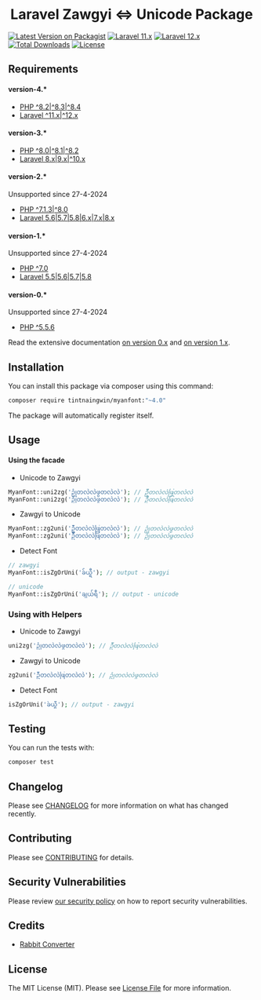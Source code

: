 <h1 align="center">Laravel Zawgyi <=> Unicode Package</h1>

[![Latest Version on Packagist](https://img.shields.io/packagist/v/tintnaingwin/myanfont.svg?style=flat-square)](https://packagist.org/packages/tintnaingwin/myanfont)
[![Laravel 11.x](https://img.shields.io/badge/Laravel-11.x-red.svg?style=flat-square)](http://laravel.com/docs/11.x)
[![Laravel 12.x](https://img.shields.io/badge/Laravel-12.x-red.svg?style=flat-square)](http://laravel.com/docs/12.x)
[![Total Downloads](https://img.shields.io/packagist/dt/tintnaingwin/myanfont.svg?style=flat-square)](https://packagist.org/packages/tintnaingwin/myanfont)
[![License](https://img.shields.io/github/license/mashape/apistatus.svg?style=flat-square)](https://packagist.org/packages/tintnaingwin/myanfont)

## Requirements

#### version-4.*
- [PHP ^8.2|^8.3|^8.4](http://php.net/)
- [Laravel ^11.x|^12.x](https://github.com/laravel/framework)

#### version-3.*
- [PHP ^8.0|^8.1|^8.2](http://php.net/)
- [Laravel 8.x|9.x|^10.x](https://github.com/laravel/framework)

#### version-2.*
Unsupported since 27-4-2024
- [PHP ^7.1.3|^8.0](http://php.net/)
- [Laravel 5.6|5.7|5.8|6.x|7.x|8.x](https://github.com/laravel/framework)

#### version-1.*
Unsupported since 27-4-2024
- [PHP ^7.0](http://php.net/)
- [Laravel 5.5|5.6|5.7|5.8](https://github.com/laravel/framework)

#### version-0.*
Unsupported since 27-4-2024
- [PHP ^5.5.6](http://php.net/)

Read the extensive documentation [on version 0.x](https://github.com/tintnaingwin/MyanFont/tree/v0.x) and [on version 1.x](https://github.com/tintnaingwin/MyanFont/tree/v1).

## Installation
You can install this package via composer using this command:

```bash
composer require tintnaingwin/myanfont:"~4.0"
```

The package will automatically register itself.

## Usage
#### Using the facade

- Unicode to Zawgyi

```php
MyanFont::uni2zg('ဥုံတလဲလဲဖွတလဲလဲ'); // ဥဳံတလဲလဲဖြတလဲလဲ
MyanFont::uni2zg('ဥုံတလဲလဲဖွတလဲလဲ'); // ဥဳံတလဲလဲဖြတလဲလဲ
```

- Zawgyi to Unicode

```php
MyanFont::zg2uni('ဥဳံတလဲလဲဖြတလဲလဲ'); // ဥုံတလဲလဲဖွတလဲလဲ
MyanFont::zg2uni('ဥဳံတလဲလဲဖြတလဲလဲ'); // ဥုံတလဲလဲဖွတလဲလဲ
```
- Detect Font

```php
// zawgyi
MyanFont::isZgOrUni('ခ်ယ္ရီ'); // output - zawgyi

// unicode
MyanFont::isZgOrUni('ချယ်ရီ'); // output - unicode
```

### Using with Helpers

- Unicode to Zawgyi
```php
uni2zg('ဥုံတလဲလဲဖွတလဲလဲ'); // ဥဳံတလဲလဲဖြတလဲလဲ
```

- Zawgyi to Unicode
```php
zg2uni('ဥဳံတလဲလဲဖြတလဲလဲ'); // ဥုံတလဲလဲဖွတလဲလဲ
```

- Detect Font
```php
isZgOrUni('ခ်ယ္ရီ'); // output - zawgyi
```

## Testing

You can run the tests with:

```bash
composer test
```

## Changelog

Please see [CHANGELOG](CHANGELOG.md) for more information on what has changed recently.

## Contributing

Please see [CONTRIBUTING](.github/CONTRIBUTING.md) for details.

## Security Vulnerabilities

Please review [our security policy](../../security/policy) on how to report security vulnerabilities.

## Credits

- [Rabbit Converter](https://github.com/Rabbit-Converter/Rabbit-PHP)

## License

The MIT License (MIT). Please see [License File](LICENSE.md) for more information.
